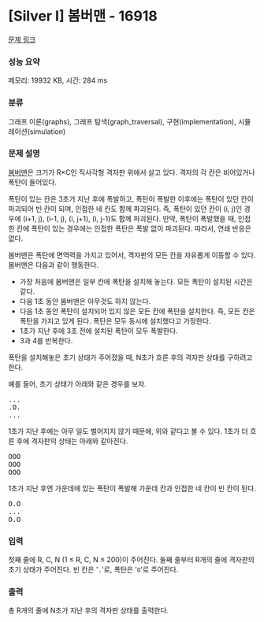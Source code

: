 # [Silver I] 봄버맨 - 16918 

[문제 링크](https://www.acmicpc.net/problem/16918) 

### 성능 요약

메모리: 19932 KB, 시간: 284 ms

### 분류

그래프 이론(graphs), 그래프 탐색(graph_traversal), 구현(implementation), 시뮬레이션(simulation)

### 문제 설명

<p><a href="https://en.wikipedia.org/wiki/Bomberman">봄버맨</a>은 크기가 R×C인 직사각형 격자판 위에서 살고 있다. 격자의 각 칸은 비어있거나 폭탄이 들어있다.</p>

<p>폭탄이 있는 칸은 3초가 지난 후에 폭발하고, 폭탄이 폭발한 이후에는 폭탄이 있던 칸이 파괴되어 빈 칸이 되며, 인접한 네 칸도 함께 파괴된다. 즉, 폭탄이 있던 칸이 (i, j)인 경우에 (i+1, j), (i-1, j), (i, j+1), (i, j-1)도 함께 파괴된다. 만약, 폭탄이 폭발했을 때, 인접한 칸에 폭탄이 있는 경우에는 인접한 폭탄은 폭발 없이 파괴된다. 따라서, 연쇄 반응은 없다.</p>

<p>봄버맨은 폭탄에 면역력을 가지고 있어서, 격자판의 모든 칸을 자유롭게 이동할 수 있다. 봄버맨은 다음과 같이 행동한다.</p>

<ul>
	<li>가장 처음에 봄버맨은 일부 칸에 폭탄을 설치해 놓는다. 모든 폭탄이 설치된 시간은 같다.</li>
	<li>다음 1초 동안 봄버맨은 아무것도 하지 않는다.</li>
	<li>다음 1초 동안 폭탄이 설치되어 있지 않은 모든 칸에 폭탄을 설치한다. 즉, 모든 칸은 폭탄을 가지고 있게 된다. 폭탄은 모두 동시에 설치했다고 가정한다.</li>
	<li>1초가 지난 후에 3초 전에 설치된 폭탄이 모두 폭발한다.</li>
	<li>3과 4를 반복한다.</li>
</ul>

<p>폭탄을 설치해놓은 초기 상태가 주어졌을 때, N초가 흐른 후의 격자판 상태를 구하려고 한다.</p>

<p>예를 들어, 초기 상태가 아래와 같은 경우를 보자.</p>

<pre>...
.O.
...</pre>

<p>1초가 지난 후에는 아무 일도 벌어지지 않기 때문에, 위와 같다고 볼 수 있다. 1초가 더 흐른 후에 격자판의 상태는 아래와 같아진다.</p>

<pre>OOO
OOO
OOO</pre>

<p>1초가 지난 후엔 가운데에 있는 폭탄이 폭발해 가운데 칸과 인접한 네 칸이 빈 칸이 된다.</p>

<pre>O.O
...
O.O
</pre>

### 입력 

 <p>첫째 줄에 R, C, N (1 ≤ R, C, N ≤ 200)이 주어진다. 둘째 줄부터 R개의 줄에 격자판의 초기 상태가 주어진다. 빈 칸은 '<code>.</code>'로, 폭탄은 '<code>O</code>'로 주어진다.</p>

### 출력 

 <p>총 R개의 줄에 N초가 지난 후의 격자판 상태를 출력한다.</p>

